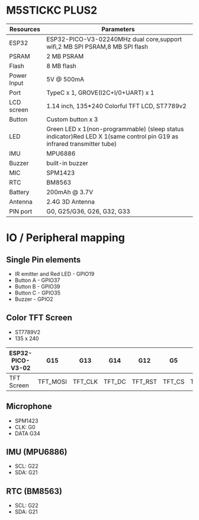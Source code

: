 # M5STICKC PLUS2


| Resources             | Parameters                                                                                                             |
|-----------------------|------------------------------------------------------------------------------------------------------------------------|
| ESP32                 | ESP32-PICO-V3-02240MHz dual core,support wifi,2 MB SPI PSRAM,8 MB SPI flash                                            |
| PSRAM                 | 2 MB PSRAM                                                                                                             |
| Flash                 | 8 MB flash                                                                                                             |
| Power Input           | 5V @ 500mA                                                                                                             |
| Port                  | TypeC x 1, GROVE(I2C+I/0+UART) x 1                                                                                     |
| LCD screen            | 1.14 inch, 135*240 Colorful TFT LCD, ST7789v2                                                                          |
| Button                | Custom button x 3                                                                                                      |
| LED                   | Green LED x 1(non-programmable) (sleep status indicator)Red LED X 1(same control pin G19 as infrared transmitter tube) |
| IMU                   | MPU6886                                                                                                                |
| Buzzer                | built-in buzzer                                                                                                        |
| MIC                   | SPM1423                                                                                                                |
| RTC                   | BM8563                                                                                                                 |
| Battery               | 200mAh @ 3.7V                                                                                                          |
| Antenna               | 2.4G 3D Antenna                                                                                                        |
| PIN port              | G0, G25/G36, G26, G32, G33                                                                                             |

# IO / Peripheral mapping

## Single Pin elements
- IR emitter and Red LED - GPIO19
- Button A - GPIO37
- Button B - GPIO39
- Button C - GPIO35
- Buzzer   - GPIO2

## Color TFT Screen
- ST7789V2
- 135 x 240

| ESP32-PICO-V3-02 |G15|G13|G14|G12|G5|G27 |
| -- |--|--|--|--|--|--|
| TFT Screen|TFT_MOSI|TFT_CLK|TFT_DC|TFT_RST|TFT_CS|TFT_BL|

## Microphone

- SPM1423
- CLK: G0
- DATA G34

## IMU (MPU6886)
- SCL: G22
- SDA: G21

## RTC (BM8563)
- SCL: G22
- SDA: G21

